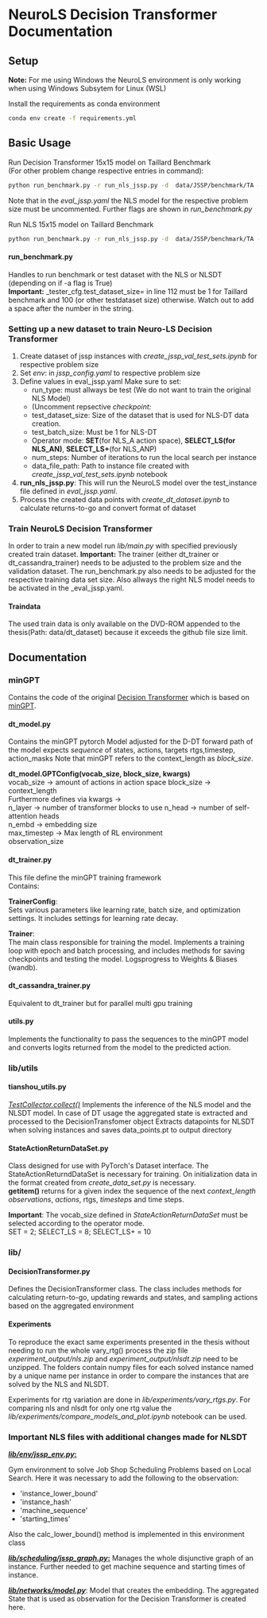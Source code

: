 # NeuroLS Decision Transformer Documentation
## Setup
**Note:** For me using Windows the NeuroLS environment is only working when using Windows Subsytem for Linux  (WSL)  

Install the requirements as conda environment
```sh
conda env create -f requirements.yml
```
## Basic Usage
Run Decision Transformer 15x15 model on Taillard Benchmark   
(For other problem change respective entries in command):

```sh
python run_benchmark.py -r run_nls_jssp.py -d  data/JSSP/benchmark/TA -g 15x15 -p jssp -m nls -e eval_jssp --args "env=jssp15x15_unf" -n 200 -x  15x15/NLSDT_100/brisk-lake-1290.pt -a True --rtg_factor 1.0 
```
Note that in the _eval_jssp.yaml_ the NLS model for the respective problem size must be uncommented.
Further flags are shown in _run_benchmark.py_


Run NLS 15x15 model on Taillard Benchmark
```sh
python run_benchmark.py -r run_nls_jssp.py -d  data/JSSP/benchmark/TA -g 15x15 -p jssp -m nls -e eval_jssp --args "env=jssp15x15_unf" -n 200
```

#### run_benchmark.py
Handles to run benchmark or test dataset with the NLS or NLSDT (depending on if -a flag is True)  
**Important:** _tester_cfg.test_dataset_size= in line 112 must be 1 for Taillard benchmark and 100 (or other testdataset size) otherwise.
Watch out to add a space after the number in the string.

### Setting up a new dataset to train Neuro-LS Decision Transformer
<ol>
    <li> Create dataset of jssp instances with <i>create_jssp_val_test_sets.ipynb</i> for respective problem size 
    </li>
<li> Set <i>env</i>: in <i>jssp_config.yaml</i> to respective problem size</li>
<li> Define values in eval_jssp.yaml 
    Make sure to set:
    <ul>
        <li>run_type: must allways be test (We do not want to train the original NLS Model)</li>
        <li>(Uncomment repsective <i>checkpoint:</i> </li>
        <li>test_dataset_size: Size of the dataset that is used for NLS-DT data creation.</li>
        <li>test_batch_size: Must be 1 for NLS-DT</li>
        <li>Operator mode: <b>SET</b>(for NLS_A action space), <b>SELECT_LS(for NLS_AN)</b>, <b>SELECT_LS+</b>(for NLS_ANP)</li>
        <li>num_steps: Number of iterations to run the local search per instance</li>
        <li>data_file_path: Path to instance file created with <i>create_jssp_val_test_sets.ipynb</i> notebook</li>
    </ul>
</li>
<li><b>run_nls_jssp.py</b>: This will run the NeuroLS model over the test_instance file defined in <i>eval_jssp.yaml</i>.
</li>
<li>Process the created data points with <i>create_dt_dataset.ipynb</i> to calculate returns-to-go and convert format of dataset</li>
</ol>

### Train NeuroLS Decision Transformer ###
In order to train a new model run _lib/main.py_ with specified previously created train dataset.
**Important:** The trainer (either dt_trainer or dt_cassandra_trainer) needs to be adjusted to the problem size and the validation dataset.
The run_benchmark.py also needs to be adjusted for the respective training data set size. Also allways the right NLS model needs to be activated in the _eval_jssp.yaml.
#### Traindata
The used train data is only available on the DVD-ROM appended to the thesis(Path: data/dt_dataset) because it exceeds the github file size limit.


## Documentation
### minGPT ### 
 Contains the code of the original [Decision Transformer](https://github.com/kzl/decision-transformer/ "Named link title") which is based on [minGPT](https://github.com/karpathy/minGPT).
#### dt_model.py #### 
Contains the minGPT pytorch Model adjusted for the D-DT
forward path of the model expects _sequence_ of states, actions, targets rtgs,timestep, action_masks
Note that minGPT refers to the context_length as _block_size_.

**dt_model.GPTConfig(vocab_size, block_size, kwargs)**  
vocab_size -> amount of actions in action space
block_size -> context_length  
Furthermore defines via kwargs ->  
n_layer -> number of transformer blocks to use
n_head -> number of self-attention heads  
n_embd -> embedding size  
max_timestep -> Max length of RL environment  
observation_size

#### dt_trainer.py ####
This file define the minGPT training framework  
Contains: 

**TrainerConfig**:  
Sets various parameters like learning rate, batch size, and optimization settings. It includes settings for learning rate decay.

**Trainer**:  
The main class responsible for training the model. Implements a training loop with epoch and batch processing, and includes methods for saving checkpoints and testing the model. Logsprogress to Weights & Biases (wandb).

#### dt_cassandra_trainer.py ####
Equivalent to dt_trainer but for parallel multi gpu training

#### utils.py ####
Implements the functionality to pass the sequences to the minGPT model 
and converts logits returned from the model to the predicted action.


### lib/utils ###
#### tianshou_utils.py ####
<u>_TestCollector.collect()_</u>
Implements the inference of the NLS model and the NLSDT model. In case of DT usage the aggregated state is extracted and processed to the DecisionTransfomer object
Extracts datapoints for NLSDT when solving instances and saves data_points.pt to output directory

#### StateActionReturnDataSet.py ####
Class designed for use with PyTorch's Dataset interface.
The StateActionReturndDataSet is necessary for training. On initialization data in the
format created from _create_data_set.py_ is necessary.  
__getitem()__ 
returns  for a given index the sequence of the next _context_length_ _observations_, _actions_, rtgs, _timesteps_ 
and time steps. 

**Important**: The vocab_size defined in _StateActionReturnDataSet_ must be selected according to the operator mode.  
SET = 2; SELECT_LS = 8; SELECT_LS+ = 10


### lib/ ###
#### DecisionTransformer.py ###
Defines the DecisionTransformer class. The class includes methods for calculating return-to-go, updating rewards and states, and sampling actions based on the aggregated environment 

#### Experiments ####
To reproduce the exact same experiments presented in the thesis without needing to run the whole vary_rtg() process the zip file _experiment_output/nls.zip_
and _experiment_output/nlsdt.zip_ need to be unzipped.
The folders contain numpy files for each solved instance named by a unique name per instance in order to compare the instances that are
solved by the NLS and NLSDT.

Experiments for rtg variation are done in _lib/experiments/vary_rtgs.py_. For comparing nls and nlsdt for only one rtg value 
the _lib/experiments/compare_models_and_plot.ipynb_ notebook can be used.


### Important NLS files with additional changes made for NLSDT ### 
**<u>_lib/env/jssp_env.py_:</u>** 

Gym environment to solve Job Shop Scheduling Problems based on Local Search.
Here it was necessary to add the following to the observation:
<ul>
<li>'instance_lower_bound'</li>
<li>'instance_hash'</li>
<li>'machine_sequence'</li>
<li>'starting_times'</li>
</ul>
Also the calc_lower_bound() method is implemented in this environment class  


**<u>_lib/scheduling/jssp_graph.py_:</u>** 
Manages the whole disjunctive graph of an instance. Further needed
to get machine sequence and starting times of instance.


**<u>_lib/networks/model.py_</u>**: Model that creates the embedding. The aggregated State that is used as observation for
the Decision Transformer is created here.
